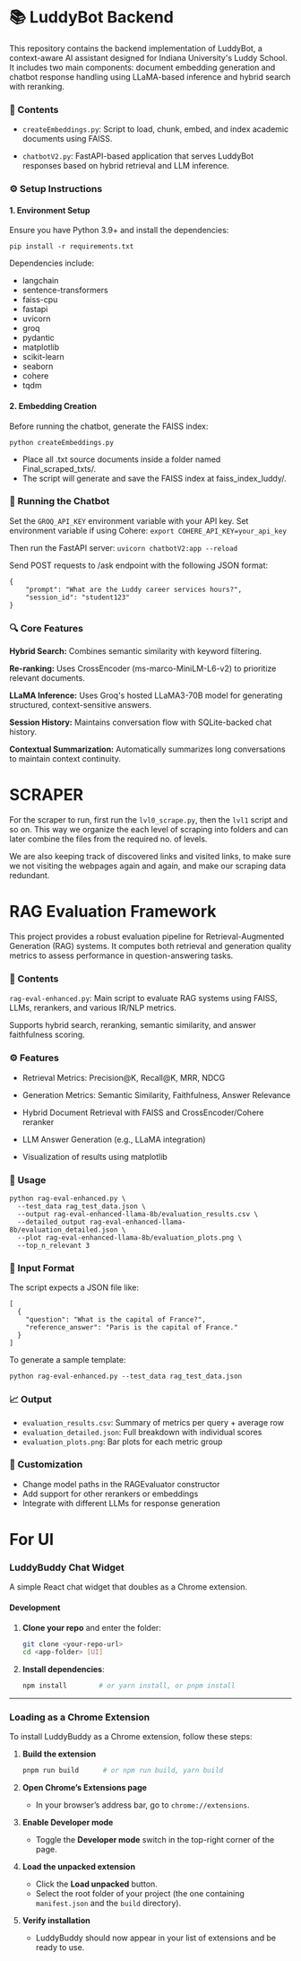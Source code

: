 # 📚 LuddyBot Backend

This repository contains the backend implementation of LuddyBot, a context-aware AI assistant designed for Indiana University's Luddy School. It includes two main components: document embedding generation and chatbot response handling using LLaMA-based inference and hybrid search with reranking.

### 📁 Contents
- `createEmbeddings.py`: Script to load, chunk, embed, and index academic documents using FAISS.

- `chatbotV2.py`: FastAPI-based application that serves LuddyBot responses based on hybrid retrieval and LLM inference.

### ⚙️ Setup Instructions
#### 1. Environment Setup
Ensure you have Python 3.9+ and install the dependencies:

`pip install -r requirements.txt`


Dependencies include:
- langchain
- sentence-transformers
- faiss-cpu
- fastapi
- uvicorn
- groq
- pydantic
- matplotlib
- scikit-learn
- seaborn
- cohere
- tqdm


#### 2. Embedding Creation
Before running the chatbot, generate the FAISS index:

`python createEmbeddings.py`

- Place all .txt source documents inside a folder named Final_scraped_txts/.
- The script will generate and save the FAISS index at faiss_index_luddy/.

### 🤖 Running the Chatbot
Set the `GROQ_API_KEY` environment variable with your API key.
Set environment variable if using Cohere:
`export COHERE_API_KEY=your_api_key`


Then run the FastAPI server:
`uvicorn chatbotV2:app --reload`

Send POST requests to /ask endpoint with the following JSON format:

```
{  
    "prompt": "What are the Luddy career services hours?", 
    "session_id": "student123" 
}
```


### 🔍 Core Features
**Hybrid Search:** Combines semantic similarity with keyword filtering.

**Re-ranking:** Uses CrossEncoder (ms-marco-MiniLM-L6-v2) to prioritize relevant documents.

**LLaMA Inference:** Uses Groq's hosted LLaMA3-70B model for generating structured, context-sensitive answers.

**Session History:** Maintains conversation flow with SQLite-backed chat history.

**Contextual Summarization:** Automatically summarizes long conversations to maintain context continuity.





# SCRAPER

For the scraper to run, first run the `lvl0_scrape.py`, then the `lvl1` script and so on.
This way we organize the each level of scraping into folders and can later combine the files from the required no. of levels.

We are also keeping track of discovered links and visited links, to make sure we not visiting the webpages again and again, and make our scraping data redundant.



# RAG Evaluation Framework

This project provides a robust evaluation pipeline for Retrieval-Augmented Generation (RAG) systems. It computes both retrieval and generation quality metrics to assess performance in question-answering tasks.

### 📂 Contents
`rag-eval-enhanced.py`: Main script to evaluate RAG systems using FAISS, LLMs, rerankers, and various IR/NLP metrics.

Supports hybrid search, reranking, semantic similarity, and answer faithfulness scoring.


### ⚙️ Features
- Retrieval Metrics: Precision@K, Recall@K, MRR, NDCG

- Generation Metrics: Semantic Similarity, Faithfulness, Answer Relevance

- Hybrid Document Retrieval with FAISS and CrossEncoder/Cohere reranker

- LLM Answer Generation (e.g., LLaMA integration)

- Visualization of results using matplotlib


### 🚀 Usage

```
python rag-eval-enhanced.py \
  --test_data rag_test_data.json \
  --output rag-eval-enhanced-llama-8b/evaluation_results.csv \
  --detailed_output rag-eval-enhanced-llama-8b/evaluation_detailed.json \
  --plot rag-eval-enhanced-llama-8b/evaluation_plots.png \
  --top_n_relevant 3
```


### 🧪 Input Format
The script expects a JSON file like:

```
[
  {
    "question": "What is the capital of France?",
    "reference_answer": "Paris is the capital of France."
  }
]
```
To generate a sample template:

`python rag-eval-enhanced.py --test_data rag_test_data.json`

### 📈 Output
- `evaluation_results.csv`: Summary of metrics per query + average row
- `evaluation_detailed.json`: Full breakdown with individual scores
- `evaluation_plots.png`: Bar plots for each metric group


### 🧠 Customization
- Change model paths in the RAGEvaluator constructor
- Add support for other rerankers or embeddings
- Integrate with different LLMs for response generation

# For UI

### LuddyBuddy Chat Widget

A simple React chat widget that doubles as a Chrome extension.

#### Development

1. **Clone your repo** and enter the folder:
   ```bash
   git clone <your-repo-url>
   cd <app-folder> [UI]
   ```

2. **Install dependencies**:
   ```bash
   npm install        # or yarn install, or pnpm install
   ```
---

### Loading as a Chrome Extension

To install LuddyBuddy as a Chrome extension, follow these steps:

1. **Build the extension**
   ```bash
   pnpm run build      # or npm run build, yarn build
   ```

2. **Open Chrome’s Extensions page**
   - In your browser’s address bar, go to `chrome://extensions`.

3. **Enable Developer mode**
   - Toggle the **Developer mode** switch in the top-right corner of the page.

4. **Load the unpacked extension**
   - Click the **Load unpacked** button.
   - Select the root folder of your project (the one containing `manifest.json` and the `build` directory).

5. **Verify installation**
   - LuddyBuddy should now appear in your list of extensions and be ready to use.

